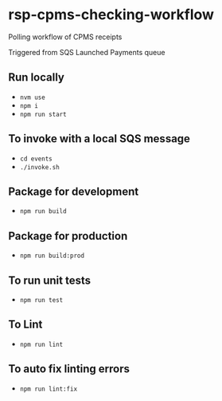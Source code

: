 # rsp-cpms-checking-workflow
Polling workflow of CPMS receipts

Triggered from SQS Launched Payments queue

## Run locally
- `nvm use`
- `npm i`
- `npm run start`

## To invoke with a local SQS message

- `cd events`
- `./invoke.sh`

## Package for development
- `npm run build`

## Package for production
- `npm run build:prod`

## To run unit tests

- `npm run test`

## To Lint

- `npm run lint`

## To auto fix linting errors

- `npm run lint:fix`